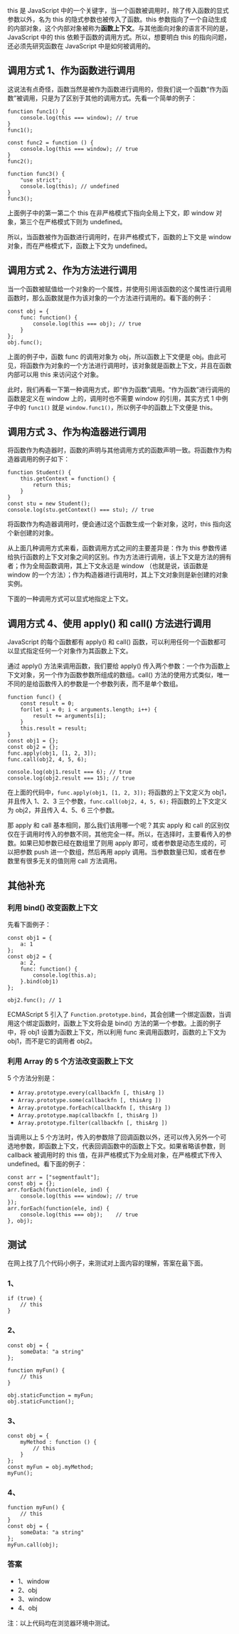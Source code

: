 this 是 JavaScript 中的一个关键字，当一个函数被调用时，除了传入函数的显式参数以外，名为 this 的隐式参数也被传入了函数。this 参数指向了一个自动生成的内部对象，这个内部对象被称为**函数上下文**。与其他面向对象的语言不同的是， JavaScript 中的 this 依赖于函数的调用方式。所以，想要明白 this 的指向问题，还必须先研究函数在 JavaScript 中是如何被调用的。

## 调用方式 1、作为函数进行调用

这说法有点奇怪，函数当然是被作为函数进行调用的，但我们说一个函数“作为函数”被调用，只是为了区别于其他的调用方式。先看一个简单的例子：


    function func1() {
        console.log(this === window); // true
    }
    func1();

    const func2 = function () {
        console.log(this === window); // true
    }
    func2();

    function func3() {
        "use strict";
        console.log(this); // undefined
    }
    func3();

上面例子中的第一第二个 this 在非严格模式下指向全局上下文，即 window 对象，第三个在严格模式下则为 undefined。

所以，当函数被作为函数进行调用时，在非严格模式下，函数的上下文是 window 对象，而在严格模式下，函数上下文为 undefined。

## 调用方式 2、作为方法进行调用

当一个函数被赋值给一个对象的一个属性，并使用引用该函数的这个属性进行调用函数时，那么函数就是作为该对象的一个方法进行调用的。看下面的例子：

    const obj = {
        func: function() {
            console.log(this === obj); // true
        }
    };
    obj.func();

上面的例子中，函数 func 的调用对象为 obj，所以函数上下文便是 obj。由此可见，将函数作为对象的一个方法进行调用时，该对象就是函数上下文，并且在函数内部可以用 this 来访问这个对象。

此时，我们再看一下第一种调用方式，即“作为函数”调用。“作为函数”进行调用的函数是定义在 window 上的，调用时也不需要 window 的引用，其实方式 1 中例子中的 `func1()` 就是 `window.func1()`，所以例子中的函数上下文便是 this。

## 调用方式 3、作为构造器进行调用

将函数作为构造器时，函数的声明与其他调用方式的函数声明一致。将函数作为构造器调用的例子如下：

    function Student() {
        this.getContext = function() {
            return this;
        }
    }
    const stu = new Student();
    console.log(stu.getContext() === stu); // true

将函数作为构造器调用时，便会通过这个函数生成一个新对象，这时，this 指向这个新创建的对象。

从上面几种调用方式来看，函数调用方式之间的主要差异是：作为 this 参数传递给执行函数的上下文对象之间的区别。作为方法进行调用，该上下文是方法的拥有者；作为全局函数调用，其上下文永远是 window （也就是说，该函数是 window 的一个方法）；作为构造器进行调用时，其上下文对象则是新创建的对象实例。

下面的一种调用方式可以显式地指定上下文。

## 调用方式 4、使用 apply() 和 call() 方法进行调用

JavaScript 的每个函数都有 apply() 和 call() 函数，可以利用任何一个函数都可以显式指定任何一个对象作为其函数上下文。

通过 apply() 方法来调用函数，我们要给 apply() 传入两个参数：一个作为函数上下文对象，另一个作为函数参数所组成的数组。call() 方法的使用方式类似，唯一不同的是给函数传入的参数是一个参数列表，而不是单个数组。

    function func() {
        const result = 0;
        for(let i = 0; i < arguments.length; i++) {
            result += arguments[i];
        }
        this.result = result;
    }
    const obj1 = {};
    const obj2 = {};
    func.apply(obj1, [1, 2, 3]);
    func.call(obj2, 4, 5, 6);

    console.log(obj1.result === 6); // true
    console.log(obj2.result === 15); // true

在上面的代码中，`func.apply(obj1, [1, 2, 3]);` 将函数的上下文定义为 obj1，并且传入 1、2、3 三个参数，`func.call(obj2, 4, 5, 6);` 将函数的上下文定义为 obj2，并且传入 4、5、6 三个参数。

那 apply 和 call 基本相同，那么我们该用哪一个呢？其实 apply 和 call 的区别仅仅在于调用时传入的参数不同，其他完全一样。所以，在选择时，主要看传入的参数。如果已知参数已经在数组里了则用 apply 即可，或者参数是动态生成的，可以把参数 push 进一个数组，然后再用 apply 调用。当参数数量已知，或者在参数里有很多无关的值则用 call 方法调用。


## 其他补充

### 利用 bind() 改变函数上下文

先看下面例子：

    const obj1 = {
        a: 1
    };
    const obj2 = {
        a: 2,
        func: function() {
            console.log(this.a);
        }.bind(obj1)
    };

    obj2.func(); // 1

ECMAScript 5 引入了 `Function.prototype.bind`，其会创建一个绑定函数，当调用这个绑定函数时，函数上下文将会是 bind() 方法的第一个参数。上面的例子中，将 obj1 设置为函数上下文，所以利用 func 来调用函数时，函数的上下文为 obj1，而不是它的调用者 obj2。

### 利用 Array 的 5 个方法改变函数上下文

5 个方法分别是：

- `Array.prototype.every(callbackfn [, thisArg ])`
- `Array.prototype.some(callbackfn [, thisArg ])`
- `Array.prototype.forEach(callbackfn [, thisArg ])`
- `Array.prototype.map(callbackfn [, thisArg ])`
- `Array.prototype.filter(callbackfn [, thisArg ])`

当调用以上 5 个方法时，传入的参数除了回调函数以外，还可以传入另外一个可选地参数，即函数上下文，代表回调函数中的函数上下文。如果省略该参数，则 callback 被调用时的 this 值，在非严格模式下为全局对象，在严格模式下传入 undefined。看下面的例子：

    const arr = ["segmentfault"];
    const obj = {};
    arr.forEach(function(ele, ind) {
        console.log(this === window); // true
    });
    arr.forEach(function(ele, ind) {
        console.log(this === obj);    // true
    }, obj);

## 测试

在网上找了几个代码小例子，来测试对上面内容的理解，答案在最下面。

### 1、

    if (true) {
        // this
    }

### 2、

    const obj = {
        someData: "a string"
    };

    function myFun() {
        // this
    }

    obj.staticFunction = myFun;
    obj.staticFunction();

### 3、

    const obj = {
        myMethod : function () {
            // this
        }
    };
    const myFun = obj.myMethod;
    myFun();


### 4、

    function myFun() {
        // this
    }
    const obj = {
        someData: "a string"
    };
    myFun.call(obj);

### 答案

- 1、window
- 2、obj
- 3、window
- 4、obj


注：以上代码均在浏览器环境中测试。
